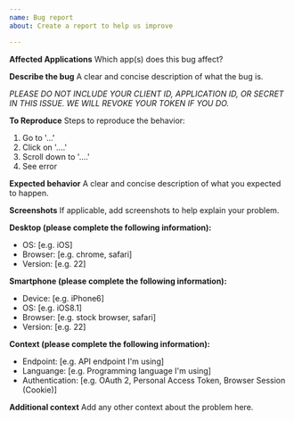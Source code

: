 ```yaml
---
name: Bug report
about: Create a report to help us improve

---
```


**Affected Applications**
Which app(s) does this bug affect?

**Describe the bug**
A clear and concise description of what the bug is.

*PLEASE DO NOT INCLUDE YOUR CLIENT ID, APPLICATION ID, OR SECRET IN THIS ISSUE. WE WILL REVOKE YOUR TOKEN IF YOU DO.*

**To Reproduce**
Steps to reproduce the behavior:
1. Go to '...'
2. Click on '....'
3. Scroll down to '....'
4. See error

**Expected behavior**
A clear and concise description of what you expected to happen.

**Screenshots**
If applicable, add screenshots to help explain your problem.

**Desktop (please complete the following information):**
 - OS: [e.g. iOS]
 - Browser: [e.g. chrome, safari]
 - Version: [e.g. 22]

**Smartphone (please complete the following information):**
 - Device: [e.g. iPhone6]
 - OS: [e.g. iOS8.1]
 - Browser: [e.g. stock browser, safari]
 - Version: [e.g. 22]

**Context (please complete the following information):**
- Endpoint: [e.g. API endpoint I'm using]
- Languange: [e.g. Programming language I'm using]
- Authentication: [e.g. OAuth 2, Personal Access Token, Browser Session (Cookie)]

**Additional context**
Add any other context about the problem here.
